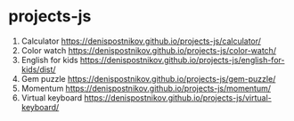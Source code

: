# projects-js

1. Calculator https://denispostnikov.github.io/projects-js/calculator/
2. Color watch https://denispostnikov.github.io/projects-js/color-watch/
3. English for kids https://denispostnikov.github.io/projects-js/english-for-kids/dist/
4. Gem puzzle https://denispostnikov.github.io/projects-js/gem-puzzle/
5. Momentum https://denispostnikov.github.io/projects-js/momentum/
6. Virtual keyboard https://denispostnikov.github.io/projects-js/virtual-keyboard/
